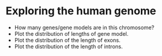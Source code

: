 # Exploring the human genome

 - How many genes/gene models are in this chromosome?
 - Plot the distribution of lengths of gene model.
 - Plot the distribution of the length of exons.
 - Plot the distribution of the length of introns.